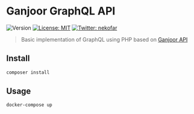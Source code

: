 # Ganjoor GraphQL API 
![Version](https://img.shields.io/badge/version-0.1.0-blue.svg?cacheSeconds=2592000)
[![License: MIT](https://img.shields.io/badge/License-MIT-yellow.svg)][2]
[![Twitter: nekofar](https://img.shields.io/twitter/follow/nekofar.svg?style=social)][3]

> Basic implementation of GraphQL using PHP based on [Ganjoor API][4]

## Install

```sh
composer install
```

## Usage

```sh
docker-compose up
```

[1]: https://github.com/nekofar/ganjoor-api 
[2]: https://github.com/nekofar/ganjoor-api/blob/master/LICENSE
[3]: https://twitter.com/nekofar
[4]: https://github.com/ganjoor/ganjoor-api
